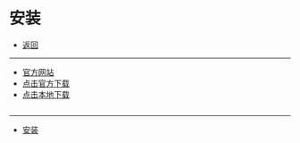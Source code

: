 # 安装

- [返回](./README.md)

---

- [官方网站](https://git-scm.com/)
- [点击官方下载](https://git-scm.com/download/win)
- [点击本地下载](https://media.huhuiyu.top/download/Git-64-bit.exe)

<section class="img-flex-box" >
  <section><img class="lazy-image" data-src="../images/git/install/git-install001.png" alt=""></section>
  <section><img class="lazy-image" data-src="../images/git/install/git-install002.png" alt=""></section>
  <section><img class="lazy-image" data-src="../images/git/install/git-install003.png" alt=""></section>
  <section><img class="lazy-image" data-src="../images/git/install/git-install004.png" alt=""></section>
  <section><img class="lazy-image" data-src="../images/git/install/git-install005.png" alt=""></section>
  <section><img class="lazy-image" data-src="../images/git/install/git-install006.png" alt=""></section>
  <section><img class="lazy-image" data-src="../images/git/install/git-install007.png" alt=""></section>
  <section><img class="lazy-image" data-src="../images/git/install/git-install008.png" alt=""></section>
  <section><img class="lazy-image" data-src="../images/git/install/git-install009.png" alt=""></section>
  <section><img class="lazy-image" data-src="../images/git/install/git-install010.png" alt=""></section>
  <section><img class="lazy-image" data-src="../images/git/install/git-install011.png" alt=""></section>
  <section><img class="lazy-image" data-src="../images/git/install/git-install012.png" alt=""></section>
  <section><img class="lazy-image" data-src="../images/git/install/git-install013.png" alt=""></section>
  <section><img class="lazy-image" data-src="../images/git/install/git-install014.png" alt=""></section>
  <section><img class="lazy-image" data-src="../images/git/install/git-install015.png" alt=""></section>
  <section><img class="lazy-image" data-src="../images/git/install/git-install016.png" alt=""></section>
  <section><img class="lazy-image" data-src="../images/git/install/git-install017.png" alt=""></section>
  <section><img class="lazy-image" data-src="../images/git/install/git-install018.png" alt=""></section>
</section>

---

- [安装](#安装)

<!-- js处理背景和css样式 -->
<script type="module" src="/js/github.js"></script>
